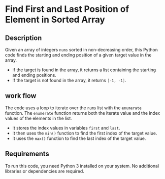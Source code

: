# Find First and Last Position of Element in Sorted Array

## Description
Given an array of integers `nums` sorted in non-decreasing order, this Python code finds the starting and ending position of a given target value in the array.

- If the target is found in the array, it returns a list containing the starting and ending positions.
- If the target is not found in the array, it returns `[-1, -1]`.

## work flow
The code uses a loop to iterate over the `nums` list with the `enumerate` function. The `enumerate` function returns both the iterate value and the index values of the elements in the list.

- It stores the index values in variables `first` and `last`.
- It then uses the `min()` function to find the first index of the target value.
- It uses the `max()` function to find the last index of the target value.

## Requirements
To run this code, you need Python 3 installed on your system. No additional libraries or dependencies are required.

